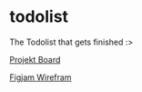# todolist
The Todolist that gets finished :>

[Projekt Board](https://github.com/users/workingj/projects/4/views/1)

[Figjam Wirefram](https://www.figma.com/file/ZIcJqt9lL83Fd1rsjhiqO6/TodoList?type=whiteboard&node-id=0-1&t=U6lwTICnVIAN77IB-0)
